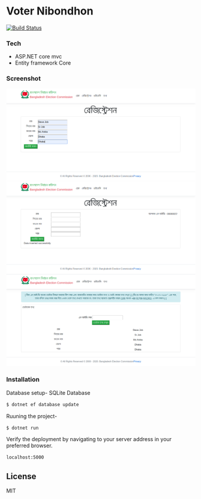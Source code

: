# Voter Nibondhon

[![Build Status](https://travis-ci.org/joemccann/dillinger.svg?branch=master)](https://travis-ci.org/joemccann/dillinger)

### Tech
* ASP.NET core mvc
* Entity framework Core

### Screenshot
<img src="screenshot/registration.png" alt="demo"/>
<img src="screenshot/get_nid.png" alt="demo"/>
<img src="screenshot/view_data.png" alt="demo"/>

### Installation
Database setup-
SQLite Database
```sh
$ dotnet ef database update
```
Ruuning the project-

```sh
$ dotnet run
```
Verify the deployment by navigating to your server address in your preferred browser.

```sh
localhost:5000
```
License
----

MIT

